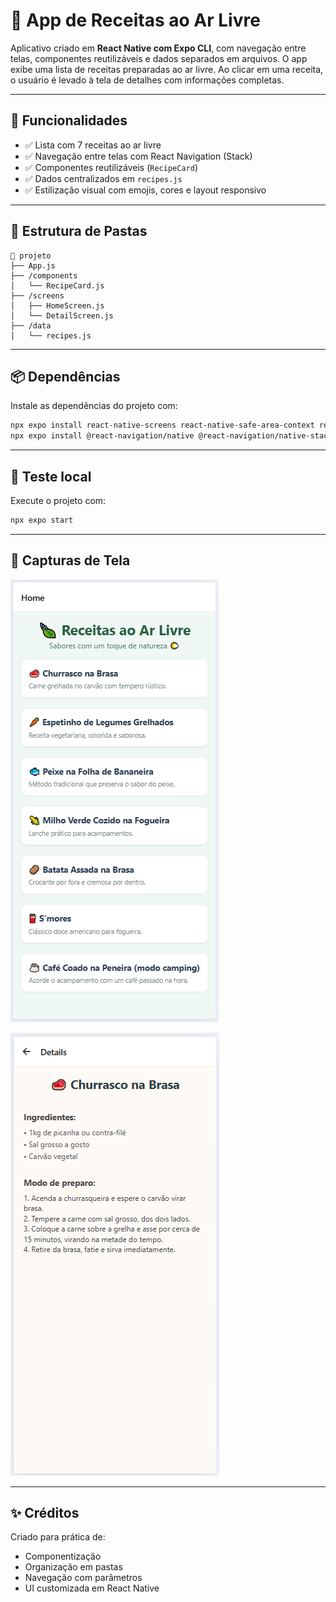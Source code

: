 
# 📱 App de Receitas ao Ar Livre

Aplicativo criado em **React Native com Expo CLI**, com navegação entre telas, componentes reutilizáveis e dados separados em arquivos. O app exibe uma lista de receitas preparadas ao ar livre. Ao clicar em uma receita, o usuário é levado à tela de detalhes com informações completas.

---

## 🚀 Funcionalidades

- ✅ Lista com 7 receitas ao ar livre
- ✅ Navegação entre telas com React Navigation (Stack)
- ✅ Componentes reutilizáveis (`RecipeCard`)
- ✅ Dados centralizados em `recipes.js`
- ✅ Estilização visual com emojis, cores e layout responsivo

---

## 🧱 Estrutura de Pastas

```
📁 projeto
├── App.js
├── /components
│   └── RecipeCard.js
├── /screens
│   ├── HomeScreen.js
│   └── DetailScreen.js
├── /data
│   └── recipes.js
```

---

## 📦 Dependências

Instale as dependências do projeto com:

```bash
npx expo install react-native-screens react-native-safe-area-context react-native-gesture-handler react-native-reanimated
npx expo install @react-navigation/native @react-navigation/native-stack
```

---

## 🧪 Teste local

Execute o projeto com:

```bash
npx expo start
```

---

## 📱 Capturas de Tela

![HomeScreen](./assets/print1.png)

![DetailScreen](./assets/print2.png)

---

## ✨ Créditos

Criado para prática de:

- Componentização
- Organização em pastas
- Navegação com parâmetros
- UI customizada em React Native
